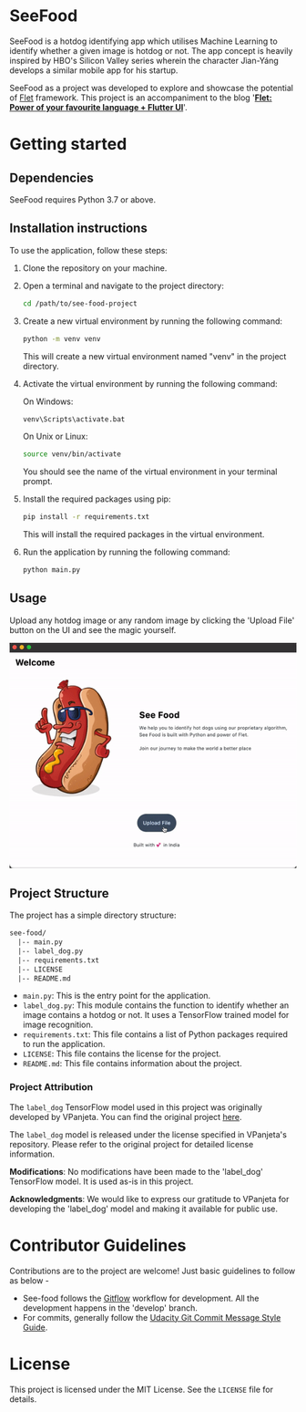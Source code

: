 # SeeFood

SeeFood is a hotdog identifying app which utilises Machine Learning to identify whether a given image is hotdog or not. The app concept is heavily inspired by HBO's Silicon Valley series wherein the character Jìan-Yáng develops a similar mobile app for his startup.

SeeFood as a project was developed to explore and showcase the potential of [Flet](https://flet.dev) framework. This project is an accompaniment to the blog '**[Flet: Power of your favourite language + Flutter UI](https://codemonk.in/blog/flet-power-of-your-favorite-language-flutter-ui/)**'.


# Getting started

## Dependencies
SeeFood requires Python 3.7 or above.


## Installation instructions

To use the application, follow these steps:

1. Clone the repository on your machine.
2. Open a terminal and navigate to the project directory:

   ```sh
   cd /path/to/see-food-project
   ```

3. Create a new virtual environment by running the following command:

   ```sh
   python -m venv venv
   ```

   This will create a new virtual environment named "venv" in the project directory.

4. Activate the virtual environment by running the following command:

   On Windows:
   ```sh
   venv\Scripts\activate.bat
   ```

   On Unix or Linux:
   ```sh
   source venv/bin/activate
   ```

   You should see the name of the virtual environment in your terminal prompt.

5. Install the required packages using pip:

   ```sh
   pip install -r requirements.txt
   ```

   This will install the required packages in the virtual environment.

6. Run the application by running the following command:

   ```sh
   python main.py
   ```


## Usage

Upload any hotdog image or any random image by clicking the 'Upload File' button on the UI and see the magic yourself.

<img src="https://raw.githubusercontent.com/CodemonkHQ/see-food/80da92d81c7dd25c74e14527d95a7f5b00cce729/assets/extras/preview.gif" alt="Screenshot 4" width="600"/> 


## Project Structure

The project has a simple directory structure:

```
see-food/
  |-- main.py
  |-- label_dog.py
  |-- requirements.txt
  |-- LICENSE
  |-- README.md
```

- `main.py`: This is the entry point for the application.
- `label_dog.py`: This module contains the function to identify whether an image contains a hotdog or not. It uses a TensorFlow trained model for image recognition.
- `requirements.txt`: This file contains a list of Python packages required to run the application.
- `LICENSE`: This file contains the license for the project.
- `README.md`: This file contains information about the project.

### Project Attribution

The `label_dog` TensorFlow model used in this project was originally developed by VPanjeta. You can find the original project [here](https://github.com/VPanjeta/hotdog-or-not-hotdog).

The `label_dog` model is released under the license specified in VPanjeta's repository. Please refer to the original project for detailed license information.

__Modifications__: No modifications have been made to the 'label_dog' TensorFlow model. It is used as-is in this project.

__Acknowledgments__: We would like to express our gratitude to VPanjeta for developing the 'label_dog' model and making it available for public use.


# Contributor Guidelines
Contributions are to the project are welcome! Just basic guidelines to follow as below -
* See-food follows the [Gitflow](https://www.atlassian.com/git/tutorials/comparing-workflows/gitflow-workflow) workflow for development. All the development happens in the 'develop' branch.
* For commits, generally follow the [Udacity Git Commit Message Style Guide](https://udacity.github.io/git-styleguide/).


# License

This project is licensed under the MIT License. See the `LICENSE` file for details.